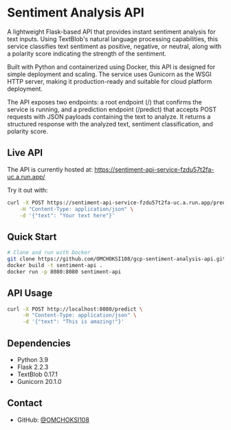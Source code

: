 # Sentiment Analysis API

A lightweight Flask-based API that provides instant sentiment analysis for text inputs. Using TextBlob's natural language processing capabilities, this service classifies text sentiment as positive, negative, or neutral, along with a polarity score indicating the strength of the sentiment.

Built with Python and containerized using Docker, this API is designed for simple deployment and scaling. The service uses Gunicorn as the WSGI HTTP server, making it production-ready and suitable for cloud platform deployment.

The API exposes two endpoints: a root endpoint (/) that confirms the service is running, and a prediction endpoint (/predict) that accepts POST requests with JSON payloads containing the text to analyze. It returns a structured response with the analyzed text, sentiment classification, and polarity score.

## Live API

The API is currently hosted at:
https://sentiment-api-service-fzdu57t2fa-uc.a.run.app/

Try it out with:
```bash
curl -X POST https://sentiment-api-service-fzdu57t2fa-uc.a.run.app/predict \
    -H "Content-Type: application/json" \
    -d '{"text": "Your text here"}'
```
## Quick Start

```bash
# Clone and run with Docker
git clone https://github.com/OMCHOKSI108/gcp-sentiment-analysis-api.git
docker build -t sentiment-api .
docker run -p 8080:8080 sentiment-api
```

## API Usage
```bash
curl -X POST http://localhost:8080/predict \
     -H "Content-Type: application/json" \
     -d '{"text": "This is amazing!"}'
```

## Dependencies
- Python 3.9
- Flask 2.2.3
- TextBlob 0.17.1
- Gunicorn 20.1.0

## Contact
- GitHub: [@OMCHOKSI108](https://github.com/OMCHOKSI108)
